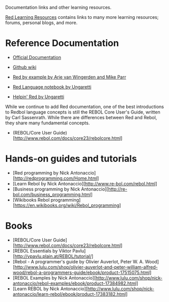 Documentation links and other learning resources.

[Red Learning Resources](https://github.com/red/red/wiki/Learning-resources) contains links to many more learning resources; forums, personal blogs, and more.

# Reference Documentation

- [Official Documentation](https://www.gitbook.com/book/redlang/red)
- [Github wiki](https://github.com/red/red/wiki)
- [Red by example by Arie van Wingerden and Mike Parr](http://www.red-by-example.org/)

- [Red Language notebook by Ungaretti](https://www.gitbook.com/book/ungaretti/red-language-notebook/details)
- [Helpin' Red by Ungaretti](http://helpin.red/Introduction.html)


While we continue to add Red documentation, one of the best introductions to Redbol language concepts is still the REBOL Core User's Guide, written by Carl Sassenrath. While there are differences between Red and Rebol, they share many fundamental concepts.

- (REBOL/Core User Guide)[http://www.rebol.com/docs/core23/rebolcore.html]

# Hands-on guides and tutorials

- [Red programming by Nick Antonaccio][http://redprogramming.com/Home.html]
- [Learn Rebol by Nick Antonaccio][http://www.re-bol.com/rebol.html]
- [Business programming by Nick Antonaccio][http://re-bol.com/business_programming.html]
- [Wikibooks Rebol programming][https://en.wikibooks.org/wiki/Rebol_programming]

# Books

- [REBOL/Core User Guide][http://www.rebol.com/docs/core23/rebolcore.html]
- [REBOL Essentials by Viktor Pavlu][http://vpavlu.plain.at/REBOL/tutorial/]
- [Rebol - A programmer's guide by Olivier Auverlot, Peter W. A. Wood][http://www.lulu.com/shop/olivier-auverlot-and-peter-william-alfred-wood/rebol-a-programmers-guide/ebook/product-17515075.html]
- [REBOL Examples by Nick Antonaccio][http://www.lulu.com/shop/nick-antonaccio/rebol-examples/ebook/product-17384982.html]
- [Learn REBOL by Nick Antonaccio][http://www.lulu.com/shop/nick-antonaccio/learn-rebol/ebook/product-17383182.html]

